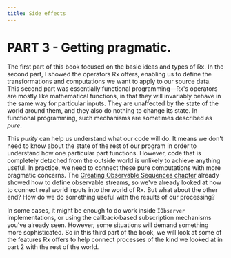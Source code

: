 ```yaml
---
title: Side effects
---
```


# PART 3 - Getting pragmatic.

The first part of this book focused on the basic ideas and types of Rx. In the second part, I showed the operators Rx offers, enabling us to define the transformations and computations we want to apply to our source data. This second part was essentially functional programming—Rx's operators are mostly like mathematical functions, in that they will invariably behave in the same way for particular inputs. They are unaffected by the state of the world around them, and they also do nothing to change its state. In functional programming, such mechanisms are sometimes described as _pure_.

This _purity_ can help us understand what our code will do. It means we don't need to know about the state of the rest of our program in order to understand how one particular part functions. However, code that is completely detached from the outside world is unlikely to achieve anything useful. In practice, we need to connect these pure computations with more pragmatic concerns. The [Creating Observable Sequences chapter](03_CreatingObservableSequences.md) already showed how to define observable streams, so we've already looked at how to connect real world inputs into the world of Rx. But what about the other end? How do we do something useful with the results of our processing?

In some cases, it might be enough to do work inside `IObserver` implementations, or using the callback-based subscription mechanisms you've already seen. However, some situations will demand something more sophisticated. So in this third part of the book, we will look at some of the features Rx offers to help connect processes of the kind we looked at in part 2 with the rest of the world.